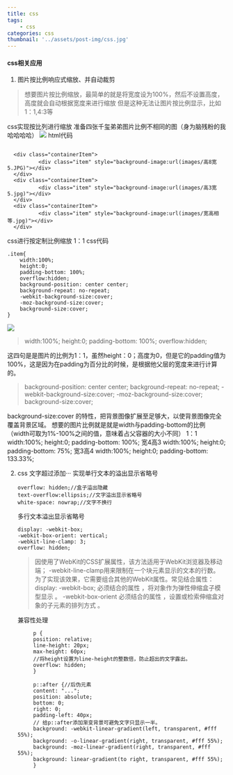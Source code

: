 ```yaml
---
title: css
tags:
    - css
categories: css
thumbnail: '../assets/post-img/css.jpg'
---
```


#### css相关应用

1. 图片按比例响应式缩放、并自动裁剪
<!-- more -->
> 想要图片按比例缩放，最简单的就是将宽度设为100%，然后不设置高度，高度就会自动根据宽度来进行缩放
> 但是这种无法让图片按比例显示，比如1：1,4:3等

  css实现按比列进行缩放
  准备四张千玺弟弟图片比例不相同的图（身为脑残粉的我哈哈哈哈）
  ![](/assets/post-img/before.png)
  html代码
  ```

    <div class="containerItem">
            <div class="item" style="background-image:url(images/高8宽5.JPG)"></div>    
    </div>
    <div class="containerItem">
            <div class="item" style="background-image:url(images/高3宽5.jpg)"></div>    
    </div>
    <div class="containerItem">
            <div class="item" style="background-image:url(images/宽高相等.jpg)"></div>   
    </div>
  ```
css进行按定制比例缩放
1：1 css代码
```
.item{
    width:100%;
    height:0;
    padding-bottom: 100%;
    overflow:hidden;
    background-position: center center;
    background-repeat: no-repeat;
    -webkit-background-size:cover;
    -moz-background-size:cover;
    background-size:cover;
}
```
![](/assets/post-img/11.png)

> width:100%;
> height:0;
> padding-bottom: 100%;
> overflow:hidden;

这四句是是图片的比例为1：1，虽然height：0；高度为0，但是它的padding值为100%，这是因为在padding为百分比的时候，是根据他父层的宽度来进行计算的。

> background-position: center center;
> background-repeat: no-repeat;
> -webkit-background-size:cover;
> -moz-background-size:cover;
> background-size:cover;

 background-size:cover 的特性，把背景图像扩展至足够大，以使背景图像完全覆盖背景区域。
 想要的图片比例就是就是width与padding-bottom的比例 （width可取为1%-100%之间的值，意味着占父容器的大小不同）
 1：1 
 width:100%;
 height:0;
 padding-bottom: 100%;
 宽4高3
 width:100%;
 height:0;
 padding-bottom: 75%;
 宽3高4
 width:100%;
 height:0;
 padding-bottom: 133.33%;

2. css 文字超过添加···
   实现单行文本的溢出显示省略号
   ```
   overflow: hidden;//盒子溢出隐藏
   text-overflow:ellipsis;//文字溢出显示省略号
   white-space: nowrap;//文字不换行
   ```
   多行文本溢出显示省略号
   ```
   display: -webkit-box;
   -webkit-box-orient: vertical;
   -webkit-line-clamp: 3;
   overflow: hidden;
   ```

   > 因使用了WebKit的CSS扩展属性，该方法适用于WebKit浏览器及移动端；
   -webkit-line-clamp用来限制在一个块元素显示的文本的行数。 为了实现该效果，它需要组合其他的WebKit属性。常见结合属性：
   display: -webkit-box; 必须结合的属性 ，将对象作为弹性伸缩盒子模型显示 。
   -webkit-box-orient 必须结合的属性 ，设置或检索伸缩盒对象的子元素的排列方式 。

   兼容性处理

   ```
        p {
        position: relative;
        line-height: 20px;
        max-height: 60px;
        //将height设置为line-height的整数倍，防止超出的文字露出。
        overflow: hidden;
        }

        p::after {//后伪元素
        content: "...";
        position: absolute;
        bottom: 0;
        right: 0;
        padding-left: 40px;
        // 给p::after添加渐变背景可避免文字只显示一半。
        background: -webkit-linear-gradient(left, transparent, #fff 55%);
        background: -o-linear-gradient(right, transparent, #fff 55%);
        background: -moz-linear-gradient(right, transparent, #fff 55%);
        background: linear-gradient(to right, transparent, #fff 55%);
        }   
   ```

